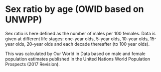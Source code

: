 # Sex ratio by age (OWID based on UNWPP)

Sex ratio is here defined as the number of males per 100 females. Data is given at different life stages: one-year olds, 5-year olds, 10-year olds, 15-year olds, 20-year olds and each decade thereafter (to 100 year olds).

This was calculated by Our World in Data based on male and female population estimates published in the United Nations World Population Prospects (2017 Revision).